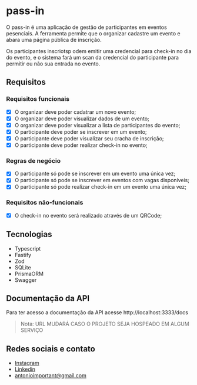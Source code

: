 # pass-in

O pass-in é uma aplicação de gestão de participantes em eventos pesenciais.
A ferramenta permite que o organizar cadastre um evento e abara uma página pública de inscrição.

Os participantes inscriotsp odem emitir uma credencial para check-in no dia do evento, e o sistema fará um scan da credencial do participante para permitir ou não sua entrada no evento.

## Requisitos

### Requisitos funcionais

- [x] O organizar deve poder cadatrar um novo evento;
- [x] O organizar deve poder visualizar dados de um evento;
- [x] O organizar deve poder visualizar a lista de participantes do evento;
- [x] O participante deve poder se inscrever em um evento;
- [x] O participante deve poder visualizar seu cracha de inscrição;
- [x] O participante deve poder realizar check-in no evento;

### Regras de negócio

- [x] O participante só pode se inscrever em um evento uma única vez;
- [x] O participante só pode se inscrever em eventos com vagas disponíveis;
- [x] O participante só pode realizar check-in em um evento uma única vez;

### Requisitos não-funcionais

- [x] O check-in no evento será realizado através de um QRCode;

## Tecnologias

- Typescript
- Fastify
- Zod
- SQLite
- PrismaORM
- Swagger

## Documentação da API

Para ter acesso a documentação da API acesse http://localhost:3333/docs

> Nota: URL MUDARÁ CASO O PROJETO SEJA HOSPEADO EM ALGUM SERVIÇO

## Redes sociais e contato

- [Instagram](https://www.instagram.com/antonioalmeida2003/)
- [Linkedin](https://www.linkedin.com/in/antonio-mauricio-4645832b3/)
- antonioimportant@gmail.com